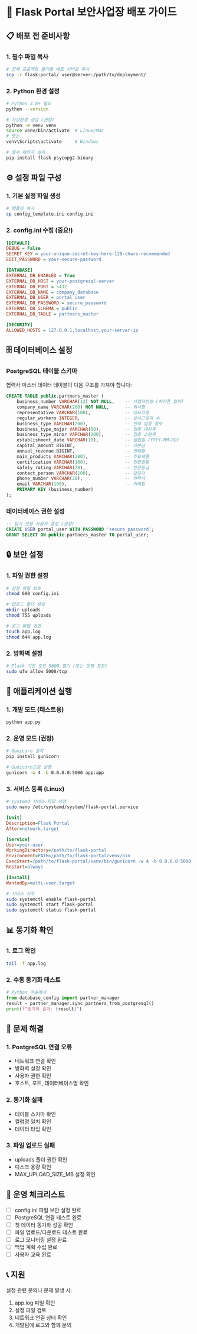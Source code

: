 # 🚀 Flask Portal 보안사업장 배포 가이드

## 📋 배포 전 준비사항

### 1. 필수 파일 복사
```bash
# 전체 프로젝트 폴더를 배포 서버로 복사
scp -r flask-portal/ user@server:/path/to/deployment/
```

### 2. Python 환경 설정
```bash
# Python 3.8+ 필요
python --version

# 가상환경 생성 (권장)
python -m venv venv
source venv/bin/activate  # Linux/Mac
# 또는
venv\Scripts\activate     # Windows

# 필수 패키지 설치
pip install flask psycopg2-binary
```

## ⚙️ 설정 파일 구성

### 1. 기본 설정 파일 생성
```bash
# 템플릿 복사
cp config_template.ini config.ini
```

### 2. config.ini 수정 (중요!)
```ini
[DEFAULT]
DEBUG = False
SECRET_KEY = your-unique-secret-key-here-128-chars-recommended
EDIT_PASSWORD = your-secure-password

[DATABASE]
EXTERNAL_DB_ENABLED = True
EXTERNAL_DB_HOST = your-postgresql-server
EXTERNAL_DB_PORT = 5432
EXTERNAL_DB_NAME = company_database
EXTERNAL_DB_USER = portal_user
EXTERNAL_DB_PASSWORD = secure_password
EXTERNAL_DB_SCHEMA = public
EXTERNAL_DB_TABLE = partners_master

[SECURITY]
ALLOWED_HOSTS = 127.0.0.1,localhost,your-server-ip
```

## 🗄️ 데이터베이스 설정

### PostgreSQL 테이블 스키마
협력사 마스터 데이터 테이블이 다음 구조를 가져야 합니다:

```sql
CREATE TABLE public.partners_master (
    business_number VARCHAR(12) NOT NULL,    -- 사업자번호 (하이픈 없이)
    company_name VARCHAR(200) NOT NULL,      -- 회사명
    representative VARCHAR(100),             -- 대표자명
    regular_workers INTEGER,                 -- 상시근로자 수
    business_type VARCHAR(200),              -- 전체 업종 정보
    business_type_major VARCHAR(50),         -- 업종 대분류
    business_type_minor VARCHAR(200),        -- 업종 소분류
    establishment_date VARCHAR(10),          -- 설립일 (YYYY-MM-DD)
    capital_amount BIGINT,                   -- 자본금
    annual_revenue BIGINT,                   -- 연매출
    main_products VARCHAR(200),              -- 주요제품
    certification VARCHAR(100),              -- 인증현황
    safety_rating VARCHAR(20),               -- 안전등급
    contact_person VARCHAR(100),             -- 담당자
    phone_number VARCHAR(20),                -- 연락처
    email VARCHAR(100),                      -- 이메일
    PRIMARY KEY (business_number)
);
```

### 데이터베이스 권한 설정
```sql
-- 읽기 전용 사용자 생성 (권장)
CREATE USER portal_user WITH PASSWORD 'secure_password';
GRANT SELECT ON public.partners_master TO portal_user;
```

## 🔒 보안 설정

### 1. 파일 권한 설정
```bash
# 설정 파일 보호
chmod 600 config.ini

# 업로드 폴더 생성
mkdir uploads
chmod 755 uploads

# 로그 파일 권한
touch app.log
chmod 644 app.log
```

### 2. 방화벽 설정
```bash
# Flask 기본 포트 5000 열기 (또는 운영 포트)
sudo ufw allow 5000/tcp
```

## 🚀 애플리케이션 실행

### 1. 개발 모드 (테스트용)
```bash
python app.py
```

### 2. 운영 모드 (권장)
```bash
# Gunicorn 설치
pip install gunicorn

# Gunicorn으로 실행
gunicorn -w 4 -b 0.0.0.0:5000 app:app
```

### 3. 서비스 등록 (Linux)
```bash
# systemd 서비스 파일 생성
sudo nano /etc/systemd/system/flask-portal.service
```

```ini
[Unit]
Description=Flask Portal
After=network.target

[Service]
User=your-user
WorkingDirectory=/path/to/flask-portal
Environment=PATH=/path/to/flask-portal/venv/bin
ExecStart=/path/to/flask-portal/venv/bin/gunicorn -w 4 -b 0.0.0.0:5000 app:app
Restart=always

[Install]
WantedBy=multi-user.target
```

```bash
# 서비스 시작
sudo systemctl enable flask-portal
sudo systemctl start flask-portal
sudo systemctl status flask-portal
```

## 📊 동기화 확인

### 1. 로그 확인
```bash
tail -f app.log
```

### 2. 수동 동기화 테스트
```python
# Python 콘솔에서
from database_config import partner_manager
result = partner_manager.sync_partners_from_postgresql()
print(f"동기화 결과: {result}")
```

## 🔧 문제 해결

### 1. PostgreSQL 연결 오류
- 네트워크 연결 확인
- 방화벽 설정 확인  
- 사용자 권한 확인
- 호스트, 포트, 데이터베이스명 확인

### 2. 동기화 실패
- 테이블 스키마 확인
- 컬럼명 일치 확인
- 데이터 타입 확인

### 3. 파일 업로드 실패
- uploads 폴더 권한 확인
- 디스크 용량 확인
- MAX_UPLOAD_SIZE_MB 설정 확인

## 📝 운영 체크리스트

- [ ] config.ini 파일 보안 설정 완료
- [ ] PostgreSQL 연결 테스트 완료
- [ ] 첫 데이터 동기화 성공 확인
- [ ] 파일 업로드/다운로드 테스트 완료
- [ ] 로그 모니터링 설정 완료
- [ ] 백업 계획 수립 완료
- [ ] 사용자 교육 완료

## 📞 지원

설정 관련 문의나 문제 발생 시:
1. app.log 파일 확인
2. 설정 파일 검토  
3. 네트워크 연결 상태 확인
4. 개발팀에 로그와 함께 문의